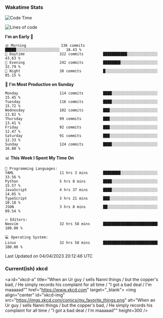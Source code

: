 ### Wakatime Stats
<!--START_SECTION:waka-->
![Code Time](http://img.shields.io/badge/Code%20Time-1%2C569%20hrs%2040%20mins-blue)

![Lines of code](https://img.shields.io/badge/From%20Hello%20World%20I%27ve%20Written-544.3%20thousand%20lines%20of%20code-blue)

**I'm an Early 🐤** 

```text
🌞 Morning                136 commits         █████░░░░░░░░░░░░░░░░░░░░   18.43 % 
🌆 Daytime                322 commits         ███████████░░░░░░░░░░░░░░   43.63 % 
🌃 Evening                242 commits         ████████░░░░░░░░░░░░░░░░░   32.79 % 
🌙 Night                  38 commits          █░░░░░░░░░░░░░░░░░░░░░░░░   05.15 % 
```
📅 **I'm Most Productive on Sunday** 

```text
Monday                   114 commits         ████░░░░░░░░░░░░░░░░░░░░░   15.45 % 
Tuesday                  116 commits         ████░░░░░░░░░░░░░░░░░░░░░   15.72 % 
Wednesday                102 commits         ███░░░░░░░░░░░░░░░░░░░░░░   13.82 % 
Thursday                 99 commits          ███░░░░░░░░░░░░░░░░░░░░░░   13.41 % 
Friday                   92 commits          ███░░░░░░░░░░░░░░░░░░░░░░   12.47 % 
Saturday                 91 commits          ███░░░░░░░░░░░░░░░░░░░░░░   12.33 % 
Sunday                   124 commits         ████░░░░░░░░░░░░░░░░░░░░░   16.80 % 
```


📊 **This Week I Spent My Time On** 

```text
💬 Programming Languages: 
YAML                     11 hrs 3 mins       ████████░░░░░░░░░░░░░░░░░   33.56 % 
Python                   5 hrs 8 mins        ████░░░░░░░░░░░░░░░░░░░░░   15.57 % 
JavaScript               4 hrs 37 mins       ████░░░░░░░░░░░░░░░░░░░░░   14.05 % 
TypeScript               3 hrs 21 mins       ███░░░░░░░░░░░░░░░░░░░░░░   10.18 % 
JSON                     3 hrs 8 mins        ██░░░░░░░░░░░░░░░░░░░░░░░   09.54 % 

🔥 Editors: 
Neovim                   32 hrs 58 mins      █████████████████████████   100.00 % 

💻 Operating System: 
Linux                    32 hrs 58 mins      █████████████████████████   100.00 % 
```


 Last Updated on 04/04/2023 20:12:46 UTC
<!--END_SECTION:waka-->

### Current(ish) xkcd
<a id="xkcd-a" title="When an Ur guy / sells Nanni things / but the copper's bad, / He simply records his complaint for all time / "I got a bad deal / I'm maaaaad"" href="https://www.xkcd.com" target="_blank">
        <img align="center" id="xkcd-img" src="https://imgs.xkcd.com/comics/my_favorite_things.png" alt="When an Ur guy / sells Nanni things / but the copper's bad, / He simply records his complaint for all time / "I got a bad deal / I'm maaaaad"" height=300 />
</a>
